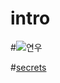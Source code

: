 # intro

#![연우](http://www.sedaily.com/NewsView/1OFSI9F9MA/)

#[secrets](https://www.youtube.com/watch?v=qHm9MG9xw1o)
